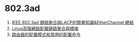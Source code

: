 # 802.3ad

1. [IEEE 802.3ad 鏈路聚合與LACP的簡單知識&EtherChannel 總結](https://jian-hong-wu.github.io/blog/802.3ad/1/)
2. [Linux高階網路配置鏈路聚合與橋接](https://jian-hong-wu.github.io/blog/802.3ad/2/)
3. [路由器的配置模式和常用的配置命令](https://jian-hong-wu.github.io/blog/802.3ad/3/)
